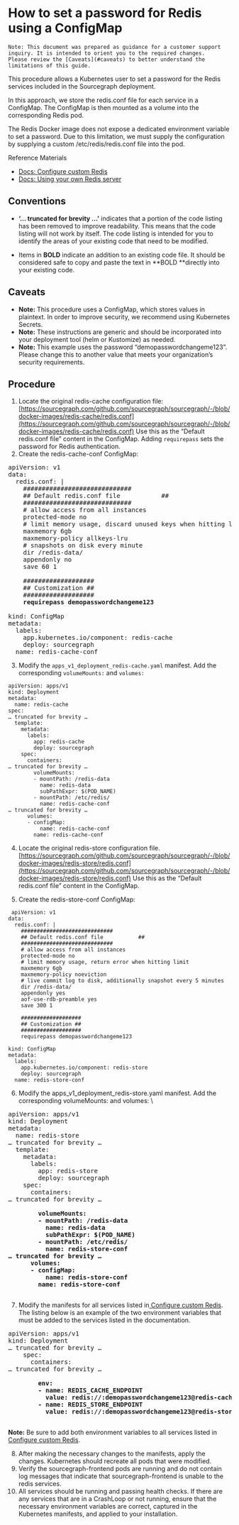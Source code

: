 
# How to set a password for Redis using a ConfigMap


```
Note: This document was prepared as guidance for a customer support inquiry. It is intended to orient you to the required changes.
Please review the [Caveats](#caveats) to better understand the limitations of this guide.
```


This procedure allows a Kubernetes user to set a password for the Redis services included in the Sourcegraph deployment. 

In this approach, we store the redis.conf file for each service in a ConfigMap. The ConfigMap is then mounted as a volume into the corresponding Redis pod.

The Redis Docker image does not expose a dedicated environment variable to set a password. Due to this limitation, we must supply the configuration by supplying a custom /etc/redis/redis.conf file into the pod.

Reference Materials



* [Docs: Configure custom Redis](../deploy/kubernetes/configure.md#external-redis)
* [Docs: Using your own Redis server](../external_services/redis.md)


## Conventions



* **‘... truncated for brevity …’** indicates that a portion of the code listing has been removed to improve readability. This means that the code listing will not work by itself. The code listing is intended for you to identify the areas of your existing code that need to be modified.

* Items in **BOLD** indicate an addition to an existing code file. It should be considered safe to copy and paste the text in **BOLD **directly into your existing code.


## Caveats



* **Note:** This procedure uses a ConfigMap, which stores values in plaintext. In order to improve security, we recommend using Kubernetes Secrets. 
* **Note:** These instructions are generic and should be incorporated into your deployment tool (helm or Kustomize) as needed.
* **Note:** This example uses the password “demopasswordchangeme123”. Please change this to another value that meets your organization’s security requirements.


## Procedure



1. Locate the original redis-cache configuration file: [https://sourcegraph.com/github.com/sourcegraph/sourcegraph/-/blob/docker-images/redis-cache/redis.conf](https://sourcegraph.com/github.com/sourcegraph/sourcegraph/-/blob/docker-images/redis-cache/redis.conf) Use this as the “Default redis.conf file” content in the ConfigMap. Adding `requirepass` sets the password for Redis authentication.
2. Create the redis-cache-conf ConfigMap:

<pre>
apiVersion: v1
data:
  redis.conf: |
    #############################
    ## Default redis.conf file           ##
    #############################
    # allow access from all instances
    protected-mode no
    # limit memory usage, discard unused keys when hitting limit
    maxmemory 6gb
    maxmemory-policy allkeys-lru
    # snapshots on disk every minute
    dir /redis-data/
    appendonly no
    save 60 1

    ###################
    ## Customization ##
    ###################
    <b>requirepass demopasswordchangeme123</b>

kind: ConfigMap
metadata:
  labels:
    app.kubernetes.io/component: redis-cache
    deploy: sourcegraph
  name: redis-cache-conf
</pre>


3. Modify the `apps_v1_deployment_redis-cache.yaml` manifest. Add the corresponding `volumeMounts:` and `volumes:`

```
apiVersion: apps/v1
kind: Deployment
metadata:
  name: redis-cache
spec:
… truncated for brevity … 
  template:
    metadata:
      labels:
        app: redis-cache
        deploy: sourcegraph
    spec:
      containers:
… truncated for brevity …
        volumeMounts:
        - mountPath: /redis-data
          name: redis-data
          subPathExpr: $(POD_NAME)
        - mountPath: /etc/redis/
          name: redis-cache-conf
… truncated for brevity …
      volumes:
      - configMap:
          name: redis-cache-conf
        name: redis-cache-conf

```


4. Locate the original redis-store configuration file. [https://sourcegraph.com/github.com/sourcegraph/sourcegraph/-/blob/docker-images/redis-store/redis.conf](https://sourcegraph.com/github.com/sourcegraph/sourcegraph/-/blob/docker-images/redis-store/redis.conf) Use this as the “Default redis.conf file” content in the ConfigMap.

5. Create the redis-store-conf ConfigMap:

```
 apiVersion: v1
data:
  redis.conf: |
    #############################
    ## Default redis.conf file           ##
    #############################
    # allow access from all instances
    protected-mode no
    # limit memory usage, return error when hitting limit
    maxmemory 6gb
    maxmemory-policy noeviction
    # live commit log to disk, additionally snapshot every 5 minutes
    dir /redis-data/
    appendonly yes
    aof-use-rdb-preamble yes
    save 300 1

    ###################
    ## Customization ##
    ###################
    requirepass demopasswordchangeme123

kind: ConfigMap
metadata:
  labels:
    app.kubernetes.io/component: redis-store
    deploy: sourcegraph
  name: redis-store-conf
```


6. Modify the apps_v1_deployment_redis-store.yaml manifest. Add the corresponding volumeMounts: and volumes: \


<pre>
apiVersion: apps/v1
kind: Deployment
metadata:
  name: redis-store
… truncated for brevity … 
  template:
    metadata:
      labels:
        app: redis-store
        deploy: sourcegraph
    spec:
      containers:
… truncated for brevity … 
<b>
        volumeMounts:
        - mountPath: /redis-data
          name: redis-data
          subPathExpr: $(POD_NAME)
        - mountPath: /etc/redis/
          name: redis-store-conf
… truncated for brevity …
      volumes:
      - configMap:
          name: redis-store-conf
        name: redis-store-conf
</b>
</pre>


7. Modify the manifests for all services listed in[ Configure custom Redis](https://docs.sourcegraph.com/admin/install/kubernetes/configure#configure-custom-redis). The listing below is an example of the two environment variables that must be added to the services listed in the documentation.


<pre>
apiVersion: apps/v1
kind: Deployment
… truncated for brevity …
    spec:
      containers:
… truncated for brevity …
<b>
        env:
        - name: REDIS_CACHE_ENDPOINT
          value: redis://:demopasswordchangeme123@redis-cache:6379
        - name: REDIS_STORE_ENDPOINT
          value: redis://:demopasswordchangeme123@redis-store:6379
</b>
</pre>



**Note:** Be sure to add both environment variables to all services listed in [Configure custom Redis](https://docs.sourcegraph.com/admin/install/kubernetes/configure#configure-custom-redis).



8. After making the necessary changes to the manifests, apply the changes. Kubernetes should recreate all pods that were modified.
9. Verify the sourcegraph-frontend pods are running and do not contain log messages that indicate that sourcegraph-frontend is unable to the redis services.
10. All services should be running and passing health checks. If there are any services that are in a CrashLoop or not running, ensure that the necessary environment variables are correct, captured in the Kubernetes manifests, and applied to your installation.
